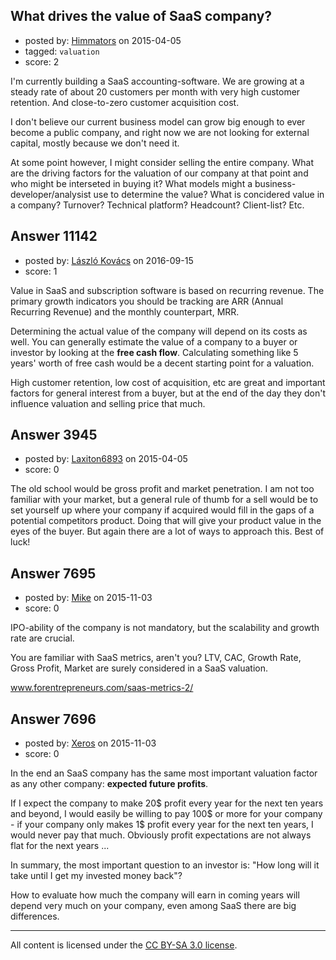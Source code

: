 ## What drives the value of SaaS company?

- posted by: [Himmators](https://stackexchange.com/users/142388/himmators) on 2015-04-05
- tagged: `valuation`
- score: 2

I'm currently building a SaaS accounting-software. We are growing at a steady rate of about 20 customers per month with very high customer retention. And close-to-zero customer acquisition cost.

I don't believe our current business model can grow big enough to ever become a public company, and right now we are not looking for external capital, mostly because we don't need it.

At some point however, I might consider selling the entire company. What are the driving factors for the valuation of our company at that point and who might be interseted in buying it? What models might a business-developer/analysist use to determine the value? What is concidered value in a company? Turnover? Technical platform? Headcount? Client-list? Etc.


## Answer 11142

- posted by: [László Kovács](https://stackexchange.com/users/9064103/l-szl-kov-cs) on 2016-09-15
- score: 1

Value in SaaS and subscription software is based on recurring revenue. The primary growth indicators you should be tracking are ARR (Annual Recurring Revenue) and the monthly counterpart, MRR. 

Determining the actual value of the company will depend on its costs as well. You can generally estimate the value of a company to a buyer or investor by looking at the **free cash flow**. Calculating something like 5 years' worth of free cash would be a decent starting point for a valuation.

High customer retention, low cost of acquisition, etc are great and important factors for general interest from a buyer, but at the end of the day they don't influence valuation and selling price that much.


## Answer 3945

- posted by: [Laxiton6893](https://stackexchange.com/users/2181902/laxiton6893) on 2015-04-05
- score: 0

The old school would be gross profit and market penetration. I am not too familiar with your market, but a general rule of thumb for a sell would be to set yourself up where your company if acquired would fill in the gaps of a potential competitors product. Doing that will give your product value in the eyes of the buyer. But again there are a lot of ways to approach this. Best of luck! 


## Answer 7695

- posted by: [Mike](https://stackexchange.com/users/63122/mike) on 2015-11-03
- score: 0

IPO-ability of the company is not mandatory, but the scalability and growth rate are crucial.

You are familiar with SaaS metrics, aren't you?
LTV, CAC, Growth Rate, Gross Profit, Market are surely considered in a SaaS valuation.

www.forentrepreneurs.com/saas-metrics-2/


## Answer 7696

- posted by: [Xeros](https://stackexchange.com/users/6984932/xeros) on 2015-11-03
- score: 0

In the end an SaaS company has the same most important valuation factor as any other company: **expected future profits**.

If I expect the company to make 20$ profit every year for the next ten years and beyond, I would easily be willing to pay 100$ or more for your company - if your company only makes 1$ profit every year for the next ten years, I would never pay that much. Obviously profit expectations are not always flat for the next years ...

In summary, the most important question to an investor is: "How long will it take until I get my invested money back"?

How to evaluate how much the company will earn in coming years will depend very much on your company, even among SaaS there are big differences.



---

All content is licensed under the [CC BY-SA 3.0 license](https://creativecommons.org/licenses/by-sa/3.0/).

